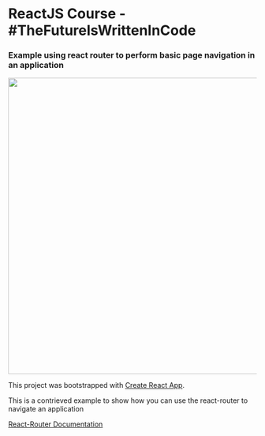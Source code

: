 # ReactJS Course - #TheFutureIsWrittenInCode

### Example using react router to perform basic page navigation in an application

<img src="Screen Shot 2019-09-20 at 10.22.37 AM.png" width=600/>

This project was bootstrapped with [Create React App](https://github.com/facebook/create-react-app).

This is a contrieved example to show how you can use the react-router to navigate an application

[React-Router Documentation](https://reacttraining.com/react-router/web/guides/quick-start)
